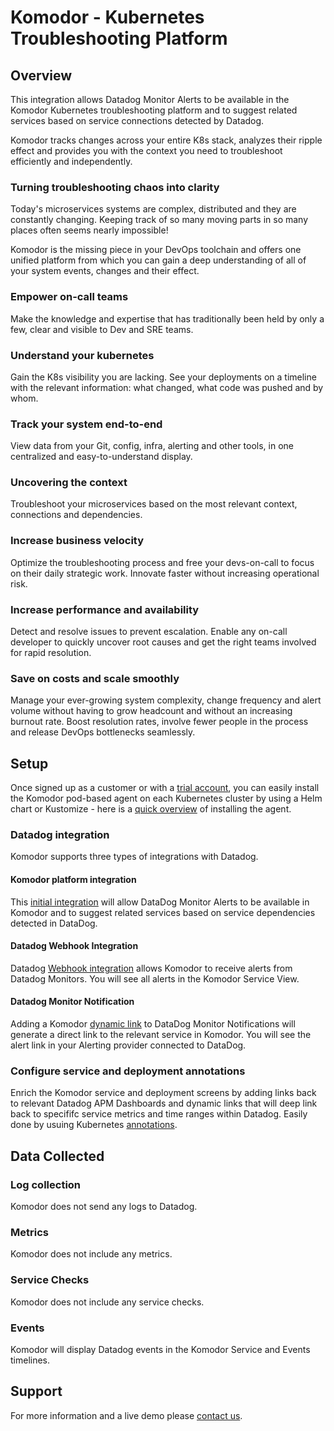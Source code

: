# Komodor - Kubernetes Troubleshooting Platform

## Overview

This integration allows Datadog Monitor Alerts to be available in the Komodor Kubernetes troubleshooting platform and to suggest related services based on service connections detected by Datadog.

Komodor tracks changes across your entire K8s stack, analyzes their ripple effect and provides you with the context you need to troubleshoot efficiently and independently.

### Turning troubleshooting chaos into clarity
Today's microservices systems are complex, distributed and they are constantly changing. Keeping track of so many moving parts in so many places often seems nearly impossible!

Komodor is the missing piece in your DevOps toolchain and offers one unified platform from which you can gain a deep understanding of all of your system events, changes and their effect.

### Empower on-call teams
Make the knowledge and expertise that has traditionally been held by only a few, clear and visible to Dev and SRE teams.

### Understand your kubernetes
Gain the K8s visibility you are lacking. See your deployments on a timeline with the relevant information: what changed, what code was pushed and by whom.

### Track your system end-to-end
View data from your Git, config, infra, alerting and other tools, in one centralized and easy-to-understand display.

### Uncovering the context
Troubleshoot your microservices based on the most relevant context, connections and dependencies.

### Increase business velocity
Optimize the troubleshooting process and free your devs-on-call to focus on their daily strategic work. Innovate faster without increasing operational risk.

### Increase performance and availability
Detect and resolve issues to prevent escalation. Enable any on-call developer to quickly uncover root causes and get the right teams involved for rapid resolution.

### Save on costs and scale smoothly
Manage your ever-growing system complexity, change frequency and alert volume without having to grow headcount and without an increasing burnout rate. Boost resolution rates, involve fewer people in the process and release DevOps bottlenecks seamlessly.

## Setup

Once signed up as a customer or with a [trial account][1], you can easily install the Komodor pod-based agent on each Kubernetes cluster by using a Helm chart or Kustomize - here is a [quick overview][2] of installing the agent.

### Datadog integration
Komodor supports three types of integrations with Datadog.

#### Komodor platform integration 
This [initial integration][3] will allow DataDog Monitor Alerts to be available in Komodor and to suggest related services based on service dependencies detected in DataDog. 

#### Datadog Webhook Integration
Datadog [Webhook integration][4] allows Komodor to receive alerts from Datadog Monitors. You will see all alerts in the Komodor Service View.

#### Datadog Monitor Notification
Adding a Komodor [dynamic link][5] to DataDog Monitor Notifications will generate a direct link to the relevant service in Komodor. You will see the alert link in your Alerting provider connected to DataDog.

### Configure service and deployment annotations
Enrich the Komodor service and deployment screens by adding links back to relevant Datadog APM Dashboards and dynamic links that will deep link back to specififc service metrics and time ranges within Datadog. Easily done by usuing Kubernetes [annotations][6].

## Data Collected

### Log collection
Komodor does not send any logs to Datadog.

### Metrics
Komodor does not include any metrics.

### Service Checks
Komodor does not include any service checks.

### Events
Komodor will display Datadog events in the Komodor Service and Events timelines.

## Support

For more information and a live demo please [contact us][1].

[1]: https://komodor.com/sign-up/
[2]: https://docs.komodor.com/Learn/Komodor-Agent.html
[3]: https://docs.komodor.com/Integrations/Datadog.html
[4]: https://docs.komodor.com/Integrations/datadog-webhook.html
[5]: https://docs.komodor.com/Integrations/Datadog-Monitor-Notification.html
[6]: https://docs.komodor.com/Learn/Annotations.html
